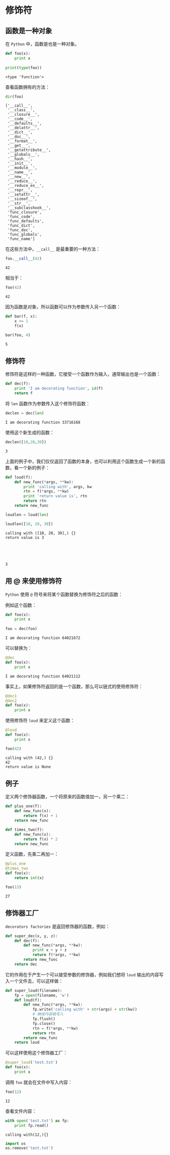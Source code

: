 # 修饰符

## 函数是一种对象

在 `Python` 中，函数是也是一种对象。


```python
def foo(x):
    print x
    
print(type(foo))
```

    <type 'function'>


查看函数拥有的方法：


```python
dir(foo)
```




    ['__call__',
     '__class__',
     '__closure__',
     '__code__',
     '__defaults__',
     '__delattr__',
     '__dict__',
     '__doc__',
     '__format__',
     '__get__',
     '__getattribute__',
     '__globals__',
     '__hash__',
     '__init__',
     '__module__',
     '__name__',
     '__new__',
     '__reduce__',
     '__reduce_ex__',
     '__repr__',
     '__setattr__',
     '__sizeof__',
     '__str__',
     '__subclasshook__',
     'func_closure',
     'func_code',
     'func_defaults',
     'func_dict',
     'func_doc',
     'func_globals',
     'func_name']



在这些方法中，`__call__` 是最重要的一种方法： 


```python
foo.__call__(42)
```

    42


相当于：


```python
foo(42)
```

    42


因为函数是对象，所以函数可以作为参数传入另一个函数：


```python
def bar(f, x):
    x += 1
    f(x)
```


```python
bar(foo, 4)
```

    5


## 修饰符

修饰符是这样的一种函数，它接受一个函数作为输入，通常输出也是一个函数：


```python
def dec(f):
    print 'I am decorating function', id(f)
    return f
```

将 `len` 函数作为参数传入这个修饰符函数：


```python
declen = dec(len)
```

    I am decorating function 33716168


使用这个新生成的函数：


```python
declen([10,20,30])
```




    3



上面的例子中，我们仅仅返回了函数的本身，也可以利用这个函数生成一个新的函数，看一个新的例子：


```python
def loud(f):
    def new_func(*args, **kw):
        print 'calling with', args, kw
        rtn = f(*args, **kw)
        print 'return value is', rtn
        return rtn
    return new_func
```


```python
loudlen = loud(len)
```


```python
loudlen([10, 20, 30])
```

    calling with ([10, 20, 30],) {}
    return value is 3





    3



## 用 @ 来使用修饰符

`Python` 使用 `@` 符号来将某个函数替换为修饰符之后的函数： 

例如这个函数：


```python
def foo(x):
    print x
    
foo = dec(foo)
```

    I am decorating function 64021672


可以替换为：


```python
@dec
def foo(x):
    print x
```

    I am decorating function 64021112


事实上，如果修饰符返回的是一个函数，那么可以链式的使用修饰符：

```python
@dec1
@dec2
def foo(x):
    print x
```

使用修饰符 `loud` 来定义这个函数：


```python
@loud
def foo(x):
    print x
```


```python
foo(42)
```

    calling with (42,) {}
    42
    return value is None


## 例子

定义两个修饰器函数，一个将原来的函数值加一，另一个乘二：


```python
def plus_one(f):
    def new_func(x):
        return f(x) + 1
    return new_func

def times_two(f):
    def new_func(x):
        return f(x) * 2
    return new_func
```

定义函数，先乘二再加一：


```python
@plus_one
@times_two
def foo(x):
    return int(x)
```


```python
foo(13)
```




    27



## 修饰器工厂

`decorators factories` 是返回修饰器的函数，例如：


```python
def super_dec(x, y, z):
    def dec(f):
        def new_func(*args, **kw):
            print x + y + z
            return f(*args, **kw)
        return new_func
    return dec
```

它的作用在于产生一个可以接受参数的修饰器，例如我们想将 `loud` 输出的内容写入一个文件去，可以这样做：


```python
def super_loud(filename):
    fp = open(filename, 'w')
    def loud(f):
        def new_func(*args, **kw):
            fp.write('calling with' + str(args) + str(kw))
            # 确保内容被写入
            fp.flush()
            fp.close()
            rtn = f(*args, **kw)
            return rtn
        return new_func
    return loud
```

可以这样使用这个修饰器工厂：


```python
@super_loud('test.txt')
def foo(x):
    print x
```

调用 `foo` 就会在文件中写入内容：


```python
foo(12)
```

    12


查看文件内容：


```python
with open('test.txt') as fp:
    print fp.read()
```

    calling with(12,){}



```python
import os
os.remove('test.txt')
```
